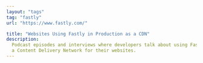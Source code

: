 ```yaml
---
layout: "tags"
tag: "fastly"
url: "https://www.fastly.com/"

title: "Websites Using Fastly in Production as a CDN"
description:
  Podcast episodes and interviews where developers talk about using Fastly as 
  a Content Delivery Network for their websites.
---
```

